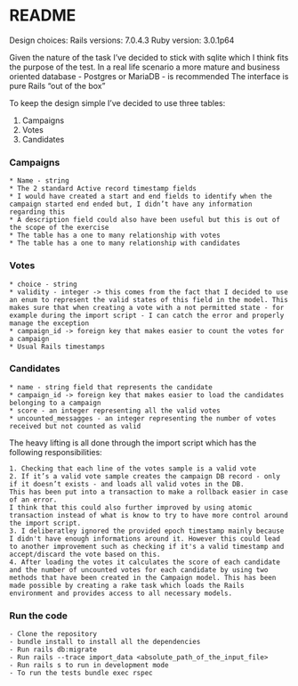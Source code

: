 # README

Design choices:
Rails versions: 7.0.4.3
Ruby version: 3.0.1p64

Given the nature of the task I’ve decided to stick with sqlite which I think fits the purpose of the test. In a real life scenario a more mature and business oriented database - Postgres or MariaDB - is recommended
The interface is pure Rails “out of the box”

To keep the design simple I’ve decided to use three tables:

1. Campaigns 
2. Votes
3. Candidates

 ### Campaigns
	* Name - string
	* The 2 standard Active record timestamp fields
	* I would have created a start and end fields to identify when the campaign started end ended but, I didn’t have any information regarding this
	* A description field could also have been useful but this is out of the scope of the exercise
	* The table has a one to many relationship with votes
	* The table has a one to many relationship with candidates

### Votes
	* choice - string
	* validity - integer -> this comes from the fact that I decided to use an enum to represent the valid states of this field in the model. This makes sure that when creating a vote with a not permitted state - for example during the import script - I can catch the error and properly manage the exception
	* campaign_id -> foreign key that makes easier to count the votes for a campaign
	* Usual Rails timestamps

### Candidates
	* name - string field that represents the candidate
	* campaign_id -> foreign key that makes easier to load the candidates belonging to a campaign
	* score - an integer representing all the valid votes
	* uncounted_messagges - an integer representing the number of votes received but not counted as valid


The heavy lifting is all done through the import script which has the following responsibilities:

	1. Checking that each line of the votes sample is a valid vote
	2. If it’s a valid vote sample creates the campaign DB record - only if it doesn’t exists - and loads all valid votes in the DB. 
	This has been put into a transaction to make a rollback easier in case of an error. 
	I think that this could also further improved by using atomic transaction instead of what is know to try to have more control around the import script.
	3. I deliberatley ignored the provided epoch timestamp mainly because I didn't have enough informations around it. However this could lead
	to another improvement such as checking if it's a valid timestamp and accept/discard the vote based on this.
	4. After loading the votes it calculates the score of each candidate and the number of uncounted votes for each candidate by using two methods that have been created in the Campaign model. This has been made possible by creating a rake task which loads the Rails environment and provides access to all necessary models.

### Run the code
    - Clone the repository
    - bundle install to install all the dependencies
    - Run rails db:migrate
    - Run rails --trace import_data <absolute_path_of_the_input_file>
    - Run rails s to run in development mode
    - To run the tests bundle exec rspec

